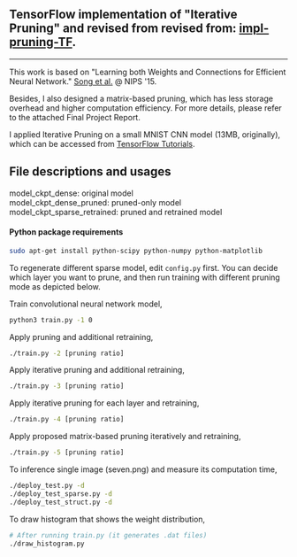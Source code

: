 ## TensorFlow implementation of "Iterative Pruning" and revised from revised from: [impl-pruning-TF](https://github.com/garion9013/impl-pruning-TF).

---
This work is based on "Learning both Weights and Connections for Efficient
Neural Network." [Song et al.](http://arxiv.org/pdf/1506.02626v3.pdf) @ NIPS '15.

Besides, I also designed a matrix-based pruning, which has less storage overhead and higher computation efficiency. 
For more details, please refer to the attached Final Project Report.

I applied Iterative Pruning on a small MNIST CNN model (13MB, originally), which can be
accessed from [TensorFlow Tutorials](https://www.tensorflow.org/versions/r0.8/tutorials/mnist/pros/index.html).

## File descriptions and usages

model_ckpt_dense: original model<br>
model_ckpt_dense_pruned: pruned-only model<br>
model_ckpt_sparse_retrained: pruned and retrained model<br>

#### Python package requirements
```bash
sudo apt-get install python-scipy python-numpy python-matplotlib
```

To regenerate different sparse model, edit ```config.py``` first. You can decide which layer you want to prune,
and then run training with different pruning mode as depicted below.

Train convolutional neural network model,

```bash
python3 train.py -1 0
```

Apply pruning and additional retraining,

```bash
./train.py -2 [pruning ratio]
```

Apply iterative pruning and additional retraining,

```bash
./train.py -3 [pruning ratio]
```

Apply iterative pruning for each layer and retraining,

```bash
./train.py -4 [pruning ratio]
```

Apply proposed matrix-based pruning iteratively and retraining,

```bash
./train.py -5 [pruning ratio]
```

To inference single image (seven.png) and measure its computation time,

```bash
./deploy_test.py -d
./deploy_test_sparse.py -d
./deploy_test_struct.py -d
```

To draw histogram that shows the weight distribution,

```bash
# After running train.py (it generates .dat files)
./draw_histogram.py
```

